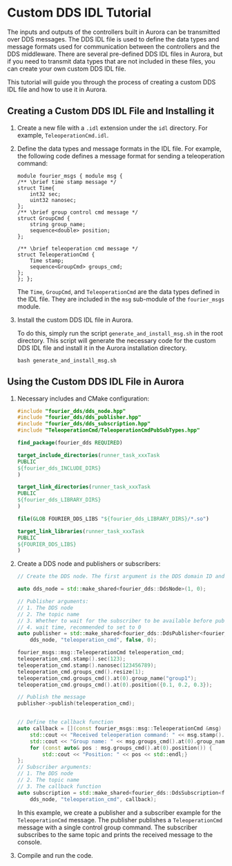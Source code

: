 # Custom DDS IDL Tutorial

The inputs and outputs of the controllers built in Aurora can be transmitted over DDS messages. The DDS IDL file is used to define the data types and message formats used for communication between the controllers and the DDS middleware. There are several pre-defined DDS IDL files in Aurora, but if you need to transmit data types that are not included in these files, you can create your own custom DDS IDL file.

This tutorial will guide you through the process of creating a custom DDS IDL file and how to use it in Aurora.

## Creating a Custom DDS IDL File and Installing it

1. Create a new file with a `.idl` extension under the `idl` directory. For example, `TeleoperationCmd.idl`.

2. Define the data types and message formats in the IDL file. For example, the following code defines a message format for sending a teleoperation command:

    ```idl
    module fourier_msgs { module msg { 
    /** \brief time stamp message */
    struct Time{
        int32 sec;
        uint32 nanosec;
    };
    /** \brief group control cmd message */
    struct GroupCmd {
        string group_name;
        sequence<double> position; 
    };

    /** \brief teleoperation cmd message */
    struct TeleoperationCmd {
        Time stamp;
        sequence<GroupCmd> groups_cmd;
    };
    }; };

    ```

    The `Time`, `GroupCmd`, and `TeleoperationCmd` are the data types defined in the IDL file. They are included in the `msg` sub-module of the `fourier_msgs` module. 


3. Install the custom DDS IDL file in Aurora. 

    To do this, simply run the script `generate_and_install_msg.sh` in the root directory. This script will generate the necessary code for the custom DDS IDL file and install it in the Aurora installation directory.

    ```
    bash generate_and_install_msg.sh
    ```
## Using the Custom DDS IDL File in Aurora

1. Necessary includes and CMake configuration:

    ```c++
    #include "fourier_dds/dds_node.hpp"
    #include "fourier_dds/dds_publisher.hpp" 
    #include "fourier_dds/dds_subscription.hpp"
    #include "TeleoperationCmd/TeleoperationCmdPubSubTypes.hpp"
    ```
    ```CMake
    find_package(fourier_dds REQUIRED)

    target_include_directories(runner_task_xxxTask 
    PUBLIC 
    ${fourier_dds_INCLUDE_DIRS}
    )

    target_link_directories(runner_task_xxxTask 
    PUBLIC 
    ${fourier_dds_LIBRARY_DIRS}
    )

    file(GLOB FOURIER_DDS_LIBS "${fourier_dds_LIBRARY_DIRS}/*.so")

    target_link_libraries(runner_task_xxxTask 
    PUBLIC 
    ${FOURIER_DDS_LIBS}
    )
    ```


2. Create a DDS node and publishers or subscribers:

    ```c++
    // Create the DDS node. The first argument is the DDS domain ID and the second argument is the default data mode. It is a must that the domain ID for two nodes is the same to enable communication between them.

    auto dds_node = std::make_shared<fourier_dds::DdsNode>(1, 0);

    // Publisher arguments: 
    // 1. The DDS node
    // 2. The topic name
    // 3. Whether to wait for the subscriber to be available before publishing, recommended to set to false
    // 4. wait time, recommended to set to 0
    auto publisher = std::make_shared<fourier_dds::DdsPublisher<fourier_msgs::msg::TeleoperationCmdPubSubType>>(
        dds_node, "teleoperation_cmd", false, 0);
    
    fourier_msgs::msg::TeleoperationCmd teleoperation_cmd;
    teleoperation_cmd.stamp().sec(123);
    teleoperation_cmd.stamp().nanosec(123456789);
    teleoperation_cmd.groups_cmd().resize(1);
    teleoperation_cmd.groups_cmd().at(0).group_name("group1");
    teleoperation_cmd.groups_cmd().at(0).position({0.1, 0.2, 0.3});

    // Publish the message
    publisher->publish(teleoperation_cmd);
    

    // Define the callback function
    auto callback = [](const fourier_msgs::msg::TeleoperationCmd &msg) {
        std::cout << "Received teleoperation command: " << msg.stamp().sec() << "s " << msg.stamp().nanosec() << "ns" << std::endl;
        std::cout << "Group name: " << msg.groups_cmd().at(0).group_name() << std::endl;
        for (const auto& pos : msg.groups_cmd().at(0).position()) {
            std::cout << "Position: " << pos << std::endl;}
    };
    // Subscriber arguments: 
    // 1. The DDS node
    // 2. The topic name
    // 3. The callback function
    auto subscription = std::make_shared<fourier_dds::DdsSubscription<fourier_msgs::msg::TeleoperationCmdPubSubType>>(
        dds_node, "teleoperation_cmd", callback);
    ```

    In this example, we create a publisher and a subscriber example for the `TeleoperationCmd` message. The publisher publishes a `TeleoperationCmd` message with a single control group command. The subscriber subscribes to the same topic and prints the received message to the console.

3. Compile and run the code.
